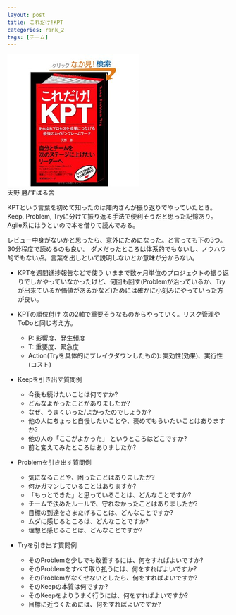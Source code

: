 ```yaml
---
layout: post
title: これだけ!KPT
categories: rank_2
tags: [チーム]
---
```



<div class="book"><div class="book_image"><a href="http://www.amazon.co.jp/dp/4799102753"><img src="/images/kpt.jpg"></img></a></div><div class="book_info">天野 勝/すばる舎</div><div class="clear"></div></div>

KPTという言葉を初めて知ったのは陣内さんが振り返りでやっていたとき。Keep, Problem, Tryに分けて振り返る手法で便利そうだと思った記憶あり。Agile系にはうといので本を借りて読んでみる。

レビュー中身がないかと思ったら、意外にためになった。と言っても下の3つ。30分程度で読めるのも良い。 
ダメだったところは体系的でもないし、ノウハウ的でもない点。言葉を出しといて説明しないとか意味が分からない。 

* KPTを週間進捗報告などで使う 
いままで数ヶ月単位のプロジェクトの振り返りでしかやっていなかったけど、何回も回す(Problemが治っているか、Tryが出来ているか価値があるかなど)ためには確かに小刻みにやっていった方が良い。 

* KPTの順位付け 
次の2軸で重要そうなものからやっていく。リスク管理やToDoと同じ考え方。 
    * P: 影響度、発生頻度 
    * T: 重要度、緊急度 
    * Action(Tryを具体的にブレイクダウンしたもの): 実効性(効果)、実行性(コスト) 

* Keepを引き出す質問例 
    * 今後も続けたいことは何ですか? 
    * どんなよかったことがありましたか? 
    * なぜ、うまくいった/よかったのでしょうか? 
    * 他の人にちょっと自慢したいことや、褒めてもらいたいことはありますか? 
    * 他の人の「ここがよかった」 というところはどこですか? 
    * 前と変えてみたところはありましたか? 
* Problemを引き出す質問例 
    * 気になることや、困ったことはありましたか? 
    * 何かガマンしていることはありますか? 
    * 「もっとできた」と思っていることは、どんなことですか? 
    * チームで決めたルールで、守れなかったことはありましたか? 
    * 目標の到達をさまたげることは、どんなことですか? 
    * ムダに感じるところは、どんなことですか? 
    * 理想と感じることは、どんなことですか? 
* Tryを引き出す質問例 
    * そのProblemを少しでも改善するには、何をすればよいですか? 
    * そのProblemをすべて取り払うには、何をすればよいですか? 
    * そのProblemがなくせないとしたら、何をすればよいですか? 
    * そのKeepの本質は何ですか? 
    * そのKeepをよりうまく行うには、何をすればよいですか? 
    * 目標に近づくためには、何をすればよいですか? 

